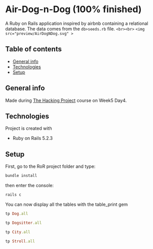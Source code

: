 # Air-Dog-n-Dog (100% finished)

A Ruby on Rails application inspired by airbnb containing a relational database.
The data comes from the `db>seeds.rb` file.
`<br><br>`
`<img src="preview/AirDogNDog.svg" >`

## Table of contents

* [General info](#general-info)
* [Technologies](#technologies)
* [Setup](#setup)

## General info

Made during [The Hacking Project](https://www.thehackingproject.org) course on Week5 Day4.

## Technologies

Project is created with

- Ruby on Rails 5.2.3

## Setup

First, go to the RoR project folder and type:

```ruby
bundle install
```

then enter the console:

```ruby
rails c
```

You can now display all the tables with the table_print gem

```ruby
tp Dog.all
```

```ruby
tp Dogsitter.all
```

```ruby
tp City.all
```

```ruby
tp Stroll.all
```
